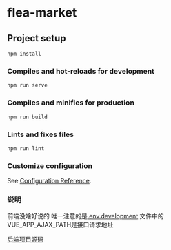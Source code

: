 # flea-market

## Project setup

```
npm install
```

### Compiles and hot-reloads for development

```
npm run serve
```

### Compiles and minifies for production

```
npm run build
```

### Lints and fixes files

```
npm run lint
```

### Customize configuration

See [Configuration Reference](https://cli.vuejs.org/config/).

### 说明

前端没啥好说的 唯一注意的是[.env.development](.env.development) 文件中的VUE_APP_AJAX_PATH是接口请求地址

[后端项目源码](https://gitee.com/I5pyx55CG5ri4/FleaMarket)

